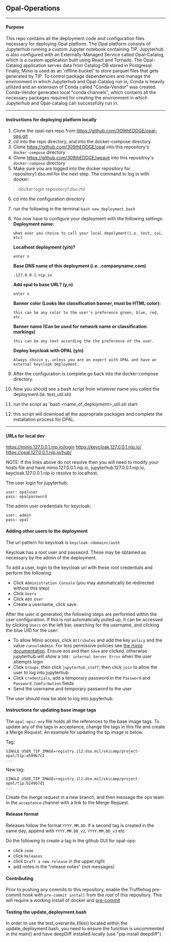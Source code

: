 ## Opal-Operations
---
#### Purpose

This repo contains all the deployment code and configuration files necessary for deploying Opal platform. The Opal platform consists of Jupyterhub running a custom Jupyter notebook containing TIP. Jupyterhub is also configured with an Externally-Managed Service called Opal-Catalog, which is a custom application built using React and Tornado. The Opal-Catalog application serves data from Catalog-DB stored in Postgresql. Finally, Minio is used as an 'offline bucket' to store parquet files that gets generated by TIP. To control package dependencies and manage the environment in which Jupyterhub and Opal-Catalog run in, Conda is heavily utilized and an extension of Conda called "Conda-Vendor" was created. Conda-Vendor generates local "conda channels", which contains all the necessary packages required for creating the environment in which Jupyterhub and Opal-catalog can successfully run in.

---

#### Instructions for deploying platform locally

1. Clone the opal-ops repo from https://github.com/309thEDDGE/opal-ops.git
2. cd into the repo directory, and into the docker-compose directory.
3. Clone https://github.com/309thEDDGE/opal into this repository's `docker-compose` directory
4. Clone https://github.com/309thEDDGE/weave into this repositroy's `docker-compose` directory
5. Make sure you are logged into the docker repository for repository1.dso.mil for the next step.
The command to log in with docker:
>docker login repository1.dso.mil

6. cd into the configuration directory 
7. run the following in the terminal `bash new_deployment.bash`
8.  You now have to configure your deployment with the following settings:
    **Deployment name:** 

        what ever you choice to call your local depolyment(i.e. test, cui, etc)
    **Localhost deployment (y/n)?** 

        enter n
    **Base DNS name of this deployment (i.e. .companyname.com)**

        .127.0.0.1.nip.io 
    **Add opal to base URL? (y,n)**

        enter n
    **Banner color (Looks like classification banner, must be HTML color):**

        this can be any color to the user's preference green, blue, red, etc.
    **Banner name (Can be used for network name or classification markings)**

        this can be any text according the the preference of the user.
    **Deploy keycloak with OPAL (y/n)**
    
        Always choice y, unless you are an expert with OPAL and have an external keycloak deployment.
9. After the configuration is complete go back into the docker-compose directory.
10. Now you should see a bash script from whatever name you called the deployment.(ie. test_util.sh)
11. run the script as 'bash <name_of_deployment>_util.sh start
12. this script will download all the appropriate packages and complete the installation process for OPAL.
---

#### URLs for local dev

https://minio.127.0.0.1.nip.io/login
https://keycloak.127.0.0.1.nip.io/
https://opal.127.0.0.1.nip.io/hub/

NOTE: If the links above do not resolve then you will need to modify your hosts file and have minio.127.0.0.1.nip.io, jupyterhub.127.0.0.1.nip.io, keycloak.127.0.0.1.nip.io resolve to localhost.

The user login for jupyterhub:

```
user: opaluser
pass: opalpassword
```

The admin user credentials for keycloak:

```
user: admin
pass: opal
```

#### Adding other users to the deployment

The url pattern for keycloak is `keycloak.<domain>/auth`

Keycloak has a root user and password. These may be obtained as necessary by the admin of the deployment.

To add a user, login to the keycloak url with these root credentials and perform the following:

- Click `Administration Console` (you may automatically be redirected without this step)
- Click `Users`
- Click `Add User`
- Create a username, click save.

After the user is generated, the following steps are performed within the user configuration. If this is not automatically pulled up, it can be accessed by clicking `Users` on the left bar, searching for the username, and clicking the blue UID for the user:

- To allow Minio access, click `Attributes` and add the key `policy` and the value `consoleAdmin`. For less permissive policies see [the minio documentation](https://docs.min.io/minio/baremetal/security/minio-identity-management/policy-based-access-control.html). Ensure `Add` and then `Save` are clicked, otherwise jupyterhub will show a `500: internal Server Error` when the user attempts login
- Click `Groups`, then click `jupyterhub_staff`, then click `join` to allow the user to log into jupyterhub
- Click `Credentials`, add a temporary password in the `Password` and `Password Comfirmation` fields
- Send the username and temporary password to the user

The user should now be able to log into jupyterhub.


#### Instructions for updating base image tags

The `opal-ops/.env` file holds all the references to the base image
tags. To update any of the tags in acceptance, change the tags in this
file and create a Merge Request. An example for updating the tip image is below.

Tag:
```
SINGLE_USER_TIP_IMAGE=registry.il2.dso.mil/skicamp/project-opal/tip:a599b7c2
...
```

New tag:
```
SINGLE_USER_TIP_IMAGE=registry.il2.dso.mil/skicamp/project-opal/tip:b249b7d1
...
```

Create the merge request in a new branch, and then message the ops
team in the `acceptance` channel with a link to the Merge Request.


#### Release format

Releases follow the format `YYYY.MM.DD`.
If a second tag is created in the same day, append with `YYYY.MM.DD_v2`, `YYYY.MM.DD_v3` etc

Do the following to create a tag in the github GUI for opal-ops:

- click `code` 
- click `Releases`
- click `Draft a new release` in the upper right
- add notes in the "release notes" (not messages)

#### Contributing

Prior to pushing any commits to this repository, enable the Trufflehog pre-commit hook with `pre-commit install` from the root of this repository. This will require a working install of docker and [pre-commit](https://pre-commit.com/)

#### Testing the update_deployment.bash

In order to use the test_overwrite_files() located within the update_deployment.bash, you need to ensure the function is uncommented in the main()
and have deepDiff installed locally (use "pip install deepdiff")